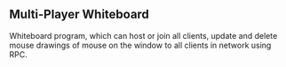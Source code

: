 ## Multi-Player Whiteboard

Whiteboard program, which can host or join all clients, update and delete mouse drawings of mouse on the window to all clients in network using RPC.



